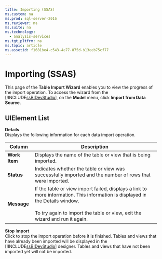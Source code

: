 ```yaml
---
title: Importing (SSAS)
ms.custom: na
ms.prod: sql-server-2016
ms.reviewer: na
ms.suite: na
ms.technology: 
  - analysis-services
ms.tgt_pltfrm: na
ms.topic: article
ms.assetid: f1681be4-c543-4e77-875d-b13eeb75cf77
---
```

# Importing (SSAS)
  This page of the **Table Import Wizard** enables you to view the progress of the import operation. To access the wizard from the [!INCLUDE[ssBIDevStudio](../../Token/Other/ssBIDevStudio_md.md)], on the **Model** menu, click **Import from Data Source**.  
  
## UIElement List  
 **Details**  
 Displays the following information for each data import operation.  
  
|Column|Description|  
|------------|-----------------|  
|**Work Item**|Displays the name of the table or view that is being imported.|  
|**Status**|Indicates whether the table or view was successfully imported and the number of rows that were imported.|  
|**Message**|If the table or view import failed, displays a link to more information. This information is displayed in the Details window.<br /><br /> To try again to import the table or view, exit the wizard and run it again.|  
  
 **Stop Import**  
 Click to stop the import operation before it is finished. Tables and views that have already been imported will be displayed in the [!INCLUDE[ssBIDevStudio](../../Token/Other/ssBIDevStudio_md.md)] designer. Tables and views that have not been imported yet will not be imported.  
  
  
